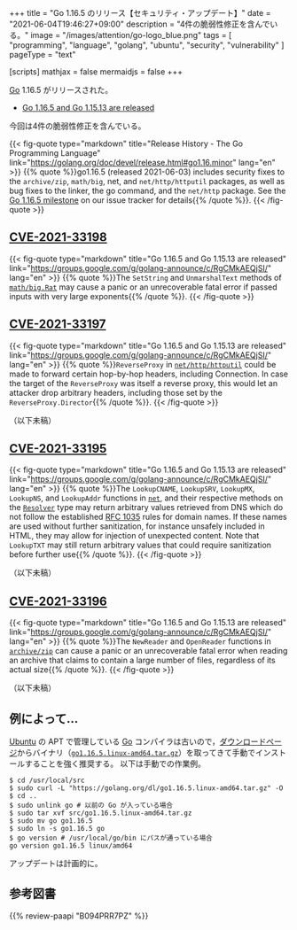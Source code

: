 +++
title = "Go 1.16.5 のリリース【セキュリティ・アップデート】"
date =  "2021-06-04T19:46:27+09:00"
description = "4件の脆弱性修正を含んでいる。"
image = "/images/attention/go-logo_blue.png"
tags  = [ "programming", "language", "golang", "ubuntu", "security", "vulnerability" ]
pageType = "text"

[scripts]
  mathjax = false
  mermaidjs = false
+++

[Go] 1.16.5 がリリースされた。

- [Go 1.16.5 and Go 1.15.13 are released](https://groups.google.com/g/golang-announce/c/RgCMkAEQjSI/)

今回は4件の脆弱性修正を含んでいる。

{{< fig-quote type="markdown" title="Release History - The Go Programming Language" link="https://golang.org/doc/devel/release.html#go1.16.minor" lang="en" >}}
{{% quote %}}go1.16.5 (released 2021-06-03) includes security fixes to the `archive/zip`, `math/big`, net, and `net/http/httputil` packages, as well as bug fixes to the linker, the go command, and the `net/http` package. See the [Go 1.16.5 milestone](https://github.com/golang/go/issues?q=milestone%3AGo1.16.5+label%3ACherryPickApproved) on our issue tracker for details{{% /quote %}}.
{{< /fig-quote >}}


## [CVE-2021-33198]

{{< fig-quote type="markdown" title="Go 1.16.5 and Go 1.15.13 are released" link="https://groups.google.com/g/golang-announce/c/RgCMkAEQjSI/" lang="en" >}}
{{% quote %}}The `SetString` and `UnmarshalText` methods of [`math/big.Rat`](https://pkg.go.dev/math/big#Rat) may cause a panic or an unrecoverable fatal error if passed inputs with very large exponents{{% /quote %}}.
{{< /fig-quote >}}


## [CVE-2021-33197]

{{< fig-quote type="markdown" title="Go 1.16.5 and Go 1.15.13 are released" link="https://groups.google.com/g/golang-announce/c/RgCMkAEQjSI/" lang="en" >}}
{{% quote %}}`ReverseProxy` in [`net/http/httputil`](https://pkg.go.dev/net/http/httputil) could be made to forward certain hop-by-hop headers, including Connection. In case the target of the `ReverseProxy` was itself a reverse proxy, this would let an attacker drop arbitrary headers, including those set by the `ReverseProxy.Director`{{% /quote %}}.
{{< /fig-quote >}}

（以下未稿）

## [CVE-2021-33195]

{{< fig-quote type="markdown" title="Go 1.16.5 and Go 1.15.13 are released" link="https://groups.google.com/g/golang-announce/c/RgCMkAEQjSI/" lang="en" >}}
{{% quote %}}The `LookupCNAME`, `LookupSRV`, `LookupMX`, `LookupNS`, and `LookupAddr` functions in [`net`](https://pkg.go.dev/net), and their respective methods on the [`Resolver`](https://pkg.go.dev/net#Resolver) type may return arbitrary values retrieved from DNS which do not follow the established [RFC 1035](https://datatracker.ietf.org/doc/html/rfc1035) rules for domain names. If these names are used without further sanitization, for instance unsafely included in HTML, they may allow for injection of unexpected content. Note that `LookupTXT` may still return arbitrary values that could require sanitization before further use{{% /quote %}}.
{{< /fig-quote >}}

（以下未稿）

## [CVE-2021-33196]

{{< fig-quote type="markdown" title="Go 1.16.5 and Go 1.15.13 are released" link="https://groups.google.com/g/golang-announce/c/RgCMkAEQjSI/" lang="en" >}}
{{% quote %}}The `NewReader` and `OpenReader` functions in [`archive/zip`](https://pkg.go.dev/archive/zip) can cause a panic or an unrecoverable fatal error when reading an archive that claims to contain a large number of files, regardless of its actual size{{% /quote %}}.
{{< /fig-quote >}}

（以下未稿）

## 例によって...

[Ubuntu] の APT で管理している [Go] コンパイラは古いので，[ダウンロードページ](https://golang.org/dl/ "Downloads - The Go Programming Language")からバイナリ（[`go1.16.5.linux-amd64.tar.gz`](https://golang.org/dl/go1.16.5.linux-amd64.tar.gz)）を取ってきて手動でインストールすることを強く推奨する。
以下は手動での作業例。

```text
$ cd /usr/local/src
$ sudo curl -L "https://golang.org/dl/go1.16.5.linux-amd64.tar.gz" -O
$ cd ..
$ sudo unlink go # 以前の Go が入っている場合
$ sudo tar xvf src/go1.16.5.linux-amd64.tar.gz
$ sudo mv go go1.16.5
$ sudo ln -s go1.16.5 go
$ go version # /usr/local/go/bin にパスが通っている場合
go version go1.16.5 linux/amd64
```

アップデートは計画的に。



[Go]: https://golang.org/ "The Go Programming Language"
[Ubuntu]: https://www.ubuntu.com/ "The leading operating system for PCs, IoT devices, servers and the cloud | Ubuntu"
[CVE-2021-33198]: https://nvd.nist.gov/vuln/detail/CVE-2021-33198
[CVE-2021-33197]: https://nvd.nist.gov/vuln/detail/CVE-2021-33197
[CVE-2021-33195]: https://nvd.nist.gov/vuln/detail/CVE-2021-33195
[CVE-2021-33196]: https://nvd.nist.gov/vuln/detail/CVE-2021-33196

## 参考図書

{{% review-paapi "B094PRR7PZ" %}} <!-- プログラミング言語Go -->
